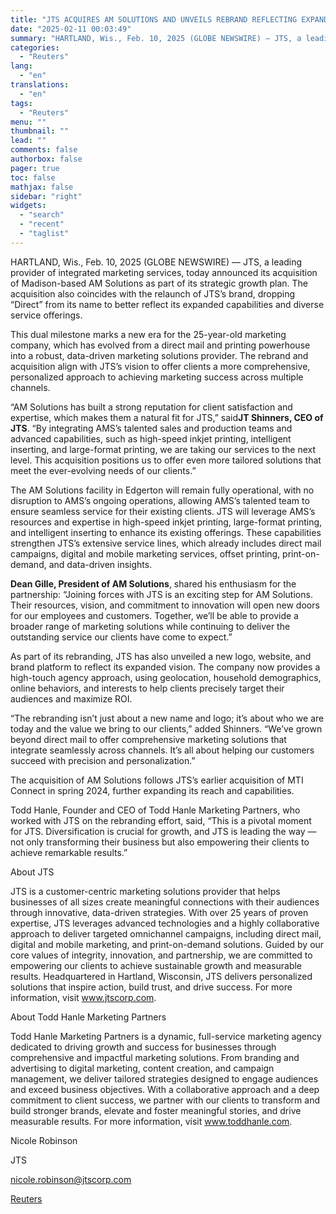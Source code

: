 ```yaml
---
title: "JTS ACQUIRES AM SOLUTIONS AND UNVEILS REBRAND REFLECTING EXPANDED MARKETING CAPABILITIES"
date: "2025-02-11 00:03:49"
summary: "HARTLAND, Wis., Feb. 10, 2025 (GLOBE NEWSWIRE) — JTS, a leading provider of integrated marketing services, today announced its acquisition of Madison-based AM Solutions as part of its strategic growth plan. The acquisition also coincides with the relaunch of JTS’s brand, dropping “Direct” from its name to better reflect its..."
categories:
  - "Reuters"
lang:
  - "en"
translations:
  - "en"
tags:
  - "Reuters"
menu: ""
thumbnail: ""
lead: ""
comments: false
authorbox: false
pager: true
toc: false
mathjax: false
sidebar: "right"
widgets:
  - "search"
  - "recent"
  - "taglist"
---
```


HARTLAND, Wis., Feb. 10, 2025 (GLOBE NEWSWIRE) — JTS, a leading provider of integrated marketing services, today announced its acquisition of Madison-based AM Solutions as part of its strategic growth plan. The acquisition also coincides with the relaunch of JTS’s brand, dropping “Direct” from its name to better reflect its expanded capabilities and diverse service offerings.

This dual milestone marks a new era for the 25-year-old marketing company, which has evolved from a direct mail and printing powerhouse into a robust, data-driven marketing solutions provider. The rebrand and acquisition align with JTS’s vision to offer clients a more comprehensive, personalized approach to achieving marketing success across multiple channels.

“AM Solutions has built a strong reputation for client satisfaction and expertise, which makes them a natural fit for JTS,” said**JT Shinners, CEO of JTS**. “By integrating AMS’s talented sales and production teams and advanced capabilities, such as high-speed inkjet printing, intelligent inserting, and large-format printing, we are taking our services to the next level. This acquisition positions us to offer even more tailored solutions that meet the ever-evolving needs of our clients.”

The AM Solutions facility in Edgerton will remain fully operational, with no disruption to AMS’s ongoing operations, allowing AMS’s talented team to ensure seamless service for their existing clients. JTS will leverage AMS’s resources and expertise in high-speed inkjet printing, large-format printing, and intelligent inserting to enhance its existing offerings. These capabilities strengthen JTS’s extensive service lines, which already includes direct mail campaigns, digital and mobile marketing services, offset printing, print-on-demand, and data-driven insights.

**Dean Gille, President of AM Solutions**, shared his enthusiasm for the partnership: “Joining forces with JTS is an exciting step for AM Solutions. Their resources, vision, and commitment to innovation will open new doors for our employees and customers. Together, we’ll be able to provide a broader range of marketing solutions while continuing to deliver the outstanding service our clients have come to expect.”

As part of its rebranding, JTS has also unveiled a new logo, website, and brand platform to reflect its expanded vision. The company now provides a high-touch agency approach, using geolocation, household demographics, online behaviors, and interests to help clients precisely target their audiences and maximize ROI.

“The rebranding isn’t just about a new name and logo; it’s about who we are today and the value we bring to our clients,” added Shinners. “We’ve grown beyond direct mail to offer comprehensive marketing solutions that integrate seamlessly across channels. It’s all about helping our customers succeed with precision and personalization.”

The acquisition of AM Solutions follows JTS’s earlier acquisition of MTI Connect in spring 2024, further expanding its reach and capabilities.

Todd Hanle, Founder and CEO of Todd Hanle Marketing Partners, who worked with JTS on the rebranding effort, said, “This is a pivotal moment for JTS. Diversification is crucial for growth, and JTS is leading the way — not only transforming their business but also empowering their clients to achieve remarkable results.”

About JTS

JTS is a customer-centric marketing solutions provider that helps businesses of all sizes create meaningful connections with their audiences through innovative, data-driven strategies. With over 25 years of proven expertise, JTS leverages advanced technologies and a highly collaborative approach to deliver targeted omnichannel campaigns, including direct mail, digital and mobile marketing, and print-on-demand solutions. Guided by our core values of integrity, innovation, and partnership, we are committed to empowering our clients to achieve sustainable growth and measurable results. Headquartered in Hartland, Wisconsin, JTS delivers personalized solutions that inspire action, build trust, and drive success. For more information, visit www.jtscorp.com.

About Todd Hanle Marketing Partners

Todd Hanle Marketing Partners is a dynamic, full-service marketing agency dedicated to driving growth and success for businesses through comprehensive and impactful marketing solutions. From branding and advertising to digital marketing, content creation, and campaign management, we deliver tailored strategies designed to engage audiences and exceed business objectives. With a collaborative approach and a deep commitment to client success, we partner with our clients to transform and build stronger brands, elevate and foster meaningful stories, and drive measurable results. For more information, visit www.toddhanle.com.

Nicole Robinson

JTS

nicole.robinson@jtscorp.com

[Reuters](https://www.tradingview.com/news/reuters.com,2025-02-10:newsml_GNX5v2vTb:0-jts-acquires-am-solutions-and-unveils-rebrand-reflecting-expanded-marketing-capabilities/)
